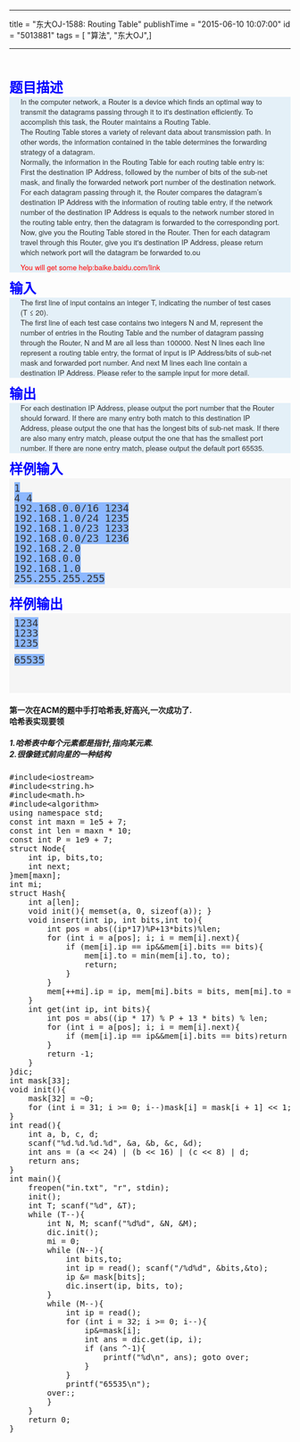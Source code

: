 ------------------
title = "东大OJ-1588: Routing Table"
publishTime = "2015-06-10 10:07:00"
id = "5013881"
tags = [ "算法", "东大OJ",]

--------------

<h2 style="margin:0px; font-family:'Helvetica Neue',Helvetica,Arial,sans-serif; color:blue; font-size:24px; line-height:36px">
<br>
题目描述</h2>
<div class="content" style="font-family:'Times New Roman'; font-size:20px; line-height:24px; height:auto; margin:0px; padding:0px 20px; color:rgb(51,51,51); background:none 0px 0px repeat scroll rgb(228,240,248)">
<p style="margin-top:0px; margin-bottom:9px; font-family:'Helvetica Neue',Helvetica,Arial,sans-serif; font-size:13px; line-height:18px">
In the computer network, a Router is a device which finds an optimal way to transmit the datagrams passing through it to it's destination efficiently. To accomplish this task, the Router maintains a Routing Table.<br>
The Routing Table stores a variety of relevant data about transmission path. In other words, the information contained in the table determines the forwarding strategy of a datagram.<br>
Normally, the information in the Routing Table for each routing table entry is:<br>
First the destination IP Address, followed by the number of bits of the sub-net mask, and finally the forwarded network port number of the destination network.<br>
For each datagram passing through it, the Router compares the datagram’s destination IP Address with the information of routing table entry, if the network number of the destination IP Address is equals to the network number stored in the routing table entry,
 then the datagram is forwarded to the corresponding port.<br>
Now, give you the Routing Table stored in the Router. Then for each datagram travel through this Router, give you it's destination IP Address, please return which network port will the datagram be forwarded to.ou</p>
<p style="margin-top:0px; margin-bottom:9px; font-family:'Helvetica Neue',Helvetica,Arial,sans-serif; font-size:13px; line-height:18px">
<span style="color:rgb(255,0,0)">You will get some help:</span><a target="_blank" href="http://baike.baidu.com/link?url=r4hQpTlwEdCYIJosEHhZBX3rxuwX9l7dj7ijlsuY-7xUfJIrGuObGl0uOoBLUW5oNqXMah2QZ6OEe7elHCkoP_" style="color:rgb(26,92,200); text-decoration:none"><span style="color:rgb(255,0,0)">baike.baidu.com/link</span></a></p>
<p style="margin-top:0px; margin-bottom:9px; font-family:'Helvetica Neue',Helvetica,Arial,sans-serif; font-size:13px; line-height:18px">
</p>
</div>
<h2 style="margin:0px; font-family:'Helvetica Neue',Helvetica,Arial,sans-serif; color:blue; font-size:24px; line-height:36px">
输入</h2>
<div class="content" style="font-family:'Times New Roman'; font-size:20px; line-height:24px; height:auto; margin:0px; padding:0px 20px; color:rgb(51,51,51); background:none 0px 0px repeat scroll rgb(228,240,248)">
<p style="margin-top:0px; margin-bottom:9px; font-family:'Helvetica Neue',Helvetica,Arial,sans-serif; font-size:13px; line-height:18px">
The first line of input contains an integer T, indicating the number of test cases (T ≤ 20).<br>
The first line of each test case contains two integers N and M, represent the number of entries in the Routing Table and the number of datagram passing through the Router, N and M are all less than 100000. Nest N lines each line represent a routing table entry,
 the format of input is IP Address/bits of sub-net mask and forwarded port number. And next M lines each line contain a destination IP Address. Please refer to the sample input for more detail.</p>
<p style="margin-top:0px; margin-bottom:9px; font-family:'Helvetica Neue',Helvetica,Arial,sans-serif; font-size:13px; line-height:18px">
</p>
</div>
<h2 style="margin:0px; font-family:'Helvetica Neue',Helvetica,Arial,sans-serif; color:blue; font-size:24px; line-height:36px">
输出</h2>
<div class="content" style="font-family:'Times New Roman'; font-size:20px; line-height:24px; height:auto; margin:0px; padding:0px 20px; color:rgb(51,51,51); background:none 0px 0px repeat scroll rgb(228,240,248)">
<p style="margin-top:0px; margin-bottom:9px; font-family:'Helvetica Neue',Helvetica,Arial,sans-serif; font-size:13px; line-height:18px">
For each destination IP Address, please output the port number that the Router should forward. If there are many entry both match to this destination IP Address, please output the one that has the longest bits of sub-net mask. If there are also many entry match,
 please output the one that has the smallest port number. If there are none entry match, please output the default port 65535.</p>
<p style="margin-top:0px; margin-bottom:9px; font-family:'Helvetica Neue',Helvetica,Arial,sans-serif; font-size:13px; line-height:18px">
</p>
</div>
<h2 style="margin:0px; font-family:'Helvetica Neue',Helvetica,Arial,sans-serif; color:blue; font-size:24px; line-height:36px">
样例输入</h2>
<pre class="content" style="padding:8.5px; font-family:Menlo,Monaco,'Courier New',monospace; font-size:12.025px; color:rgb(51,51,51); margin-top:0px; margin-bottom:9px; line-height:18px; white-space:pre-wrap; word-break:break-all; word-wrap:break-word; background-color:rgb(245,245,245)"><span class="sampledata" style="font-family:monospace; font-size:18px; white-space:pre; background:none 0px 0px repeat scroll rgb(141,184,255)">1
4 4
192.168.0.0/16 1234
192.168.1.0/24 1235
192.168.1.0/23 1233
192.168.0.0/23 1236
192.168.2.0
192.168.0.0
192.168.1.0
255.255.255.255</span></pre>
<h2 style="margin:0px; font-family:'Helvetica Neue',Helvetica,Arial,sans-serif; color:blue; font-size:24px; line-height:36px">
样例输出</h2>
<pre class="content" style="padding:8.5px; font-family:Menlo,Monaco,'Courier New',monospace; font-size:12.025px; color:rgb(51,51,51); margin-top:0px; margin-bottom:9px; line-height:18px; white-space:pre-wrap; word-break:break-all; word-wrap:break-word; background-color:rgb(245,245,245)"><span class="sampledata" style="font-family:monospace; font-size:18px; white-space:pre; background:none 0px 0px repeat scroll rgb(141,184,255)">1234
1233
1235
</span><p><span class="sampledata" style="font-family:monospace; font-size:18px; white-space:pre; background:none 0px 0px repeat scroll rgb(141,184,255)">65535</span></p><p><span class="sampledata" style="font-family:monospace; font-size:18px; white-space:pre; background:none 0px 0px repeat scroll rgb(141,184,255)">
</span></p></pre>
<h4>第一次在ACM的题中手打哈希表,好高兴,一次成功了.<br>
哈希表实现要领<br>
<h5>1.哈希表中每个元素都是指针,指向某元素.<br>
2.很像链式前向星的一种结构<br>
</h5>
</h4>
<pre name="code" class="cpp">#include&lt;iostream&gt;
#include&lt;string.h&gt;
#include&lt;math.h&gt;
#include&lt;algorithm&gt;
using namespace std;
const int maxn = 1e5 + 7;
const int len = maxn * 10;
const int P = 1e9 + 7;
struct Node{
	int ip, bits,to;
	int next;
}mem[maxn];
int mi;
struct Hash{
	int a[len];
	void init(){ memset(a, 0, sizeof(a)); }
	void insert(int ip, int bits,int to){
		int pos = abs((ip*17)%P+13*bits)%len;  
		for (int i = a[pos]; i; i = mem[i].next){
			if (mem[i].ip == ip&amp;&amp;mem[i].bits == bits){
				mem[i].to = min(mem[i].to, to);
				return;
			}
		} 
		mem[++mi].ip = ip, mem[mi].bits = bits, mem[mi].to = to, mem[mi].next = a[pos], a[pos] = mi;
	}
	int get(int ip, int bits){
		int pos = abs((ip * 17) % P + 13 * bits) % len;
		for (int i = a[pos]; i; i = mem[i].next){
			if (mem[i].ip == ip&amp;&amp;mem[i].bits == bits)return mem[i].to;
		}
		return -1;
	}
}dic;
int mask[33];
void init(){ 
	mask[32] = ~0;
	for (int i = 31; i &gt;= 0; i--)mask[i] = mask[i + 1] &lt;&lt; 1;
}
int read(){
	int a, b, c, d;
	scanf(&quot;%d.%d.%d.%d&quot;, &amp;a, &amp;b, &amp;c, &amp;d);
	int ans = (a &lt;&lt; 24) | (b &lt;&lt; 16) | (c &lt;&lt; 8) | d; 
	return ans;
}
int main(){
	freopen(&quot;in.txt&quot;, &quot;r&quot;, stdin);
	init();
	int T; scanf(&quot;%d&quot;, &amp;T);
	while (T--){
		int N, M; scanf(&quot;%d%d&quot;, &amp;N, &amp;M); 
		dic.init();
		mi = 0;
		while (N--){
			int bits,to;
			int ip = read(); scanf(&quot;/%d%d&quot;, &amp;bits,&amp;to);
			ip &amp;= mask[bits];   
			dic.insert(ip, bits, to);
		}
		while (M--){
			int ip = read();
			for (int i = 32; i &gt;= 0; i--){
				ip&amp;=mask[i];
				int ans = dic.get(ip, i);
				if (ans ^-1){
					printf(&quot;%d\n&quot;, ans); goto over;
				}
			}
			printf(&quot;65535\n&quot;);
		over:;
		}
	}
	return 0;
}</pre>
        